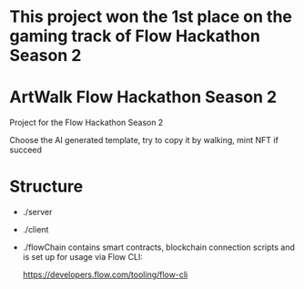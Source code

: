 # This project won the 1st place on the gaming track of Flow Hackathon Season 2
# ArtWalk Flow Hackathon Season 2
Project for the Flow Hackathon Season 2

Choose the AI generated template, try to copy it by walking, mint NFT if succeed

# Structure

- ./server 

- ./client

- ./flowChain contains smart contracts, blockchain connection scripts and is set up for usage via Flow CLI: 

    https://developers.flow.com/tooling/flow-cli

